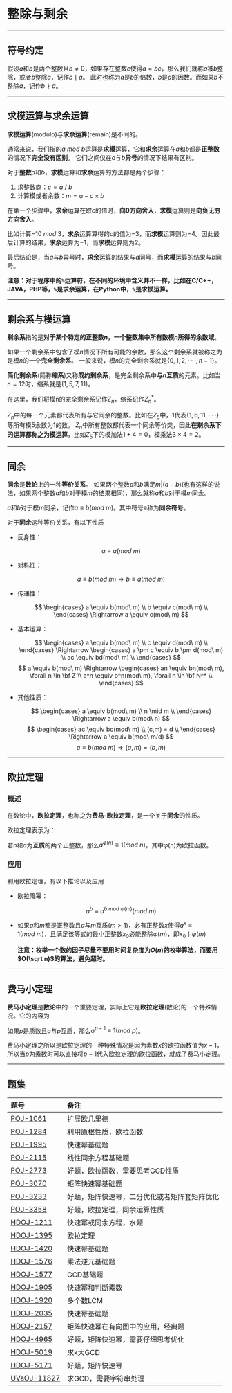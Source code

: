 # 整除与剩余

---

## 符号约定

假设$a$和$b$是两个整数且$b \neq 0$，如果存在整数$c$使得$a = bc$，那么我们就称$a$被$b$整除，或者$b$整除$a$，记作$b \mid a$。
此时也称为$a$是$b$的倍数，$b$是$a$的因数。而如果$b$不整除$a$，记作$b \nmid a$。

---

## 求模运算与求余运算

**求模运算**(modulo)与**求余运算**(remain)是不同的。

通常来说，我们指的$a\ mod\ b$运算是**求模**运算，它和**求余**运算在$a$和$b$都是**正整数**的情况下**完全没有区别**。
它们之间仅在$a$与$b$**异号**的情况下结果有区别。

对于**整数**$a$和$b$，**求模**运算和**求余**运算的方法都是两个步骤：

1. 求整数商：$c = a\ /\ b$
2. 计算模或者余数：$m = a - c \times b$

在第一个步骤中，**求余**运算在取$c$的值时，**向0方向舍入**，**求模**运算则是**向负无穷方向舍入**。

比如计算$-10\ mod\ 3$，**求余**运算算得的$c$的值为$-3$，而**求模**运算则为$-4$。因此最后计算的结果，**求余**运算为$-1$，而**求模**运算则为$2$。

最后结论是，当$a$与$b$异号时，**求余**运算的结果与$a$同号，而**求模**运算的结果与$b$同号。

**注意：对于程序中的`%`运算符，在不同的环境中含义并不一样，比如在C/C++，JAVA，PHP等，`%`是求余运算，在Python中，`%`是求模运算。**

---

## 剩余系与模运算

**剩余系**指的是**对于某个特定的正整数$n$，一个整数集中所有数模$n$所得的余数域**。

如果一个剩余系中包含了模$n$情况下所有可能的余数，那么这个剩余系就被称之为是模$n$的一个**完全剩余系**。
一般来说，模$n$的完全剩余系就是$\lbrace 0, 1, 2, ···, n-1 \rbrace$。

**简化剩余系**(简称**缩系**)又称**既约剩余系**，是完全剩余系中**与$n$互质**的元素。比如当$n = 12$时，缩系就是$\lbrace 1, 5, 7, 11 \rbrace$。

在这里，我们将模n的完全剩余系记作$Z_n$，缩系记作$Z_n^*$。

$Z_n$中的每一个元素都代表所有与它同余的整数。比如在$Z_5$中，$1$代表$\lbrace 1, 6, 11, ··· \rbrace$等所有模$5$余数为$1$的数。
$Z_n$中所有整数都代表一个同余等价类，因此**在剩余系下的运算都称之为模运算**，比如$Z_5$下的模加法$1 + 4 = 0$，模乘法$3 \times 4 = 2$。

---

## 同余

**同余**是**数论**上的一种**等价关系**。
如果两个整数$a$和$b$满足$m | (a - b)$(也有这样的说法，如果两个整数$a$和$b$对于模$m$的结果相同)，那么就称$a$和$b$对于模$m$同余。

$a$和$b$对于模$m$同余，记作$a \equiv b(mod\ m)$。其中符号$\equiv$称为**同余符号**。

对于**同余**这种等价关系，有以下性质

* 反身性：

    $$a \equiv a(mod\ m)$$

* 对称性：

    $$a \equiv b(mod\ m) \Rightarrow b \equiv a(mod\ m)$$

* 传递性：

    $$
    \begin{cases}
    a \equiv b(mod\ m) \\
    b \equiv c(mod\ m) \\
    \end{cases}
    \Rightarrow a \equiv c(mod\ m)
    $$

* 基本运算：

    $$
    \begin{cases}
    a \equiv b(mod\ m) \\
    c \equiv d(mod\ m) \\
    \end{cases}
    \Rightarrow
    \begin{cases}
    a \pm c \equiv b \pm d(mod\ m) \\
    ac \equiv bd(mod\ m) \\
    \end{cases}
    $$
    $$
    a \equiv b(mod\ m) \Rightarrow
    \begin{cases}
    an \equiv bn(mod\ m), \forall n \in \bf Z \\
    a^n \equiv b^n(mod\ m), \forall n \in \bf N^* \\
    \end{cases}
    $$

* 其他性质：

    $$
    \begin{cases}
    a \equiv b(mod\ m) \\
    n \mid m \\
    \end{cases}
    \Rightarrow a \equiv b(mod\ n)
    $$
    $$
    \begin{cases}
    ac \equiv bc(mod\ m) \\
    (c,m) = d \\
    \end{cases}
    \Rightarrow a \equiv b(mod\ m/d)
    $$
    $$
    a \equiv b(mod\ m) \Rightarrow (a,m) = (b,m)
    $$

---

## 欧拉定理

### 概述

在数论中，**欧拉定理**，也称之为**费马-欧拉定理**，是一个关于**同余**的性质。

欧拉定理表示为：

若$n$和$a$为**互质**的两个正整数，那么$a^{\varphi(n)} \equiv 1(mod\ n)$，其中$\varphi(n)$为欧拉函数。

### 应用

利用欧拉定理，有以下推论以及应用

* 欧拉降幂：

    $$a^b \equiv a^{b\ mod\ \varphi(m)}(mod\ m)$$

* 如果$a$和$m$都是正整数且$a$与$m$互质$(m > 1)$，必有正整数$x$使得$a^x \equiv 1(mod\ m)$，且满足该等式的最小正整数$x_0$必能整除$\varphi(m)$，即$x_0 \mid \varphi(m)$

    **注意：枚举一个数的因子尽量不要用时间复杂度为$O(n)$的枚举算法，而要用$O(\sqrt n)$的算法，避免超时。**

---

## 费马小定理

**费马小定理**是**数论**中的一个重要定理，实际上它是**欧拉定理**(数论)的一个特殊情况。它的内容为

如果$p$是质数且$a$与$p$互质，那么$a^{p-1} \equiv 1(mod\ p)$。

费马小定理之所以是欧拉定理的一种特殊情况是因为素数$x$的欧拉函数值为$x-1$，所以当$p$为素数时可以直接将$p-1$代入欧拉定理的欧拉函数，就成了费马小定理。

---

## 题集

|题号                   |备注                                           |
|:----------------------|:----------------------------------------------|
|[POJ-1061][PKU1061]    |扩展欧几里德                                   |
|[POJ-1284][PKU1284]    |利用原根性质，欧拉函数                         |
|[POJ-1995][PKU1995]    |快速幂基础题                                   |
|[POJ-2115][PKU2115]    |线性同余方程基础题                             |
|[POJ-2773][PKU2773]    |好题，欧拉函数，需要思考GCD性质                |
|[POJ-3070][PKU3070]    |矩阵快速幂基础题                               |
|[POJ-3233][PKU3233]    |好题，矩阵快速幂，二分优化或者矩阵套矩阵优化   |
|[POJ-3358][PKU3358]    |好题，欧拉定理，同余运算性质                   |
|[HDOJ-1211][HDU1211]   |快速幂或同余方程，水题                         |
|[HDOJ-1395][HDU1395]   |欧拉定理                                       |
|[HDOJ-1420][HDU1420]   |快速幂基础题                                   |
|[HDOJ-1576][HDU1576]   |乘法逆元基础题                                 |
|[HDOJ-1577][HDU1577]   |GCD基础题                                      |
|[HDOJ-1905][HDU1905]   |快速幂和判断素数                               |
|[HDOJ-1920][HDU1920]   |多个数LCM                                      |
|[HDOJ-2035][HDU2035]   |快速幂基础题                                   |
|[HDOJ-2157][HDU2157]   |矩阵快速幂在有向图中的应用，经典题             |
|[HDOJ-4965][HDU4965]   |好题，矩阵快速幂，需要仔细思考优化             |
|[HDOJ-5019][HDU5019]   |求k大GCD                                       |
|[HDOJ-5171][HDU5171]   |好题，矩阵快速幂                               |
|[UVaOJ-11827][UVa11827]|求GCD，需要字符串处理                          |

[PKU1061]:http://poj.org/problem?id=1061 "青蛙的约会"
[PKU1284]:http://poj.org/problem?id=1284 "Primitive Roots"
[PKU1995]:http://poj.org/problem?id=1995 "Raising Modulo Numbers"
[PKU2115]:http://poj.org/problem?id=2115 "C Looooops"
[PKU2773]:http://poj.org/problem?id=2773 "Happy 2006"
[PKU3070]:http://poj.org/problem?id=3070 "Fibonacci"
[PKU3233]:http://poj.org/problem?id=3233 "Matrix Power Series"
[PKU3358]:http://poj.org/problem?id=3358 "Period of an Infinite Binary Expansion"
[HDU1211]:http://acm.hdu.edu.cn/showproblem.php?pid=1211 "RSA"
[HDU1395]:http://acm.hdu.edu.cn/showproblem.php?pid=1395 "2^x mod n = 1"
[HDU1420]:http://acm.hdu.edu.cn/showproblem.php?pid=1420 "Prepared for New Acmer"
[HDU1576]:http://acm.hdu.edu.cn/showproblem.php?pid=1576 "A/B"
[HDU1577]:http://acm.hdu.edu.cn/showproblem.php?pid=1577 "WisKey的眼神"
[HDU1905]:http://acm.hdu.edu.cn/showproblem.php?pid=1905 "Pseudoprime numbers"
[HDU1920]:http://acm.hdu.edu.cn/showproblem.php?pid=1920 "Jackpot"
[HDU2035]:http://acm.hdu.edu.cn/showproblem.php?pid=2035 "人见人爱A^B"
[HDU2157]:http://acm.hdu.edu.cn/showproblem.php?pid=2157 "How many ways??"
[HDU4965]:http://acm.hdu.edu.cn/showproblem.php?pid=4965 "Fast Matrix Calculation"
[HDU5019]:http://acm.hdu.edu.cn/showproblem.php?pid=5019 "Revenge of GCD"
[HDU5171]:http://acm.hdu.edu.cn/showproblem.php?pid=5171 "GTY's birthday gift"
[UVa11827]:http://uva.onlinejudge.org/index.php?option=com_onlinejudge&Itemid=8&page=show_problem&problem=2927
